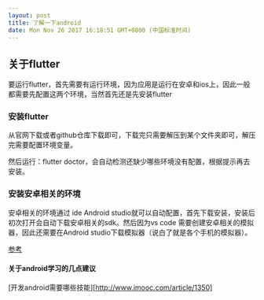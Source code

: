 ```yaml
---
layout: post
title: 了解一下android
date: Mon Nov 26 2017 16:18:51 GMT+0800 (中国标准时间)
---
```


## 关于flutter

要运行flutter，首先需要有运行环境，因为应用是运行在安卓和ios上，因此一般都需要先配置这两个环境，当然首先还是先安装flutter

### 安装flutter

从官网下载或者github仓库下载即可，下载完只需要解压到某个文件夹即可，解压完需要配置环境变量。

然后运行：flutter doctor，会自动检测还缺少哪些环境没有配置，根据提示再去安装。

### 安装安卓相关的环境

安卓相关的环境通过 ide Android studio就可以自动配置，首先下载安装，安装后初次打开会自动下载安卓相关的sdk。然后因为vs code 需要创建安卓相关的模拟器，因此还需要在Android studio下载模拟器（说白了就是各个手机的模拟器）。

[参考](https://blog.csdn.net/qq_40259641/article/details/90475896)



#### 关于android学习的几点建议
[开发android需要哪些技能][http://www.imooc.com/article/1350]


